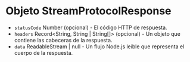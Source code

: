 # Objeto StreamProtocolResponse

* `statusCode` Number (opcional) - El código HTTP de respuesta.
* `headers` Record<String, String | String[]> (opcional) - Un objeto que contiene las cabeceras de la respuesta.
* `data` ReadableStream | null - Un flujo Node.js leíble que representa el cuerpo de la respuesta.
